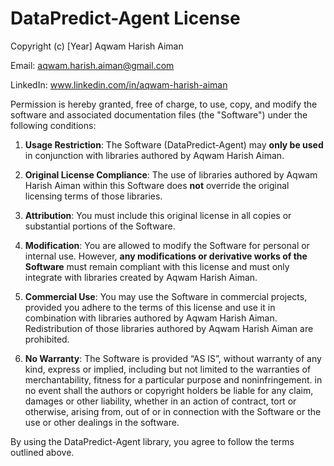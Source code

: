 # DataPredict-Agent License

Copyright (c) [Year] Aqwam Harish Aiman

Email: aqwam.harish.aiman@gmail.com  

LinkedIn: www.linkedin.com/in/aqwam-harish-aiman

Permission is hereby granted, free of charge, to use, copy, and modify the software and associated documentation files (the "Software") under the following conditions:

1. **Usage Restriction**: The Software (DataPredict-Agent) may **only be used** in conjunction with libraries authored by Aqwam Harish Aiman.

2. **Original License Compliance**: The use of libraries authored by Aqwam Harish Aiman within this Software does **not** override the original licensing terms of those libraries.

3. **Attribution**: You must include this original license in all copies or substantial portions of the Software.

4. **Modification**: You are allowed to modify the Software for personal or internal use. However, **any modifications or derivative works of the Software** must remain compliant with this license and must only integrate with libraries created by Aqwam Harish Aiman.

5. **Commercial Use**: You may use the Software in commercial projects, provided you adhere to the terms of this license and use it in combination with libraries authored by Aqwam Harish Aiman. Redistribution of those libraries authored by Aqwam Harish Aiman are prohibited.

6. **No Warranty**: The Software is provided “AS IS”, without warranty of any kind, express or implied, including but not limited to the warranties of merchantability, fitness for a particular purpose and noninfringement. in no event shall the authors or copyright holders be liable for any claim, damages or other liability, whether in an action of contract, tort or otherwise, arising from, out of or in connection with the Software or the use or other dealings in the software.

By using the DataPredict-Agent library, you agree to follow the terms outlined above.
